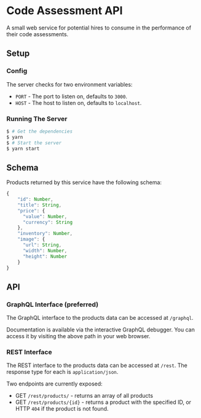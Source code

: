 # Code Assessment API

A small web service for potential hires to consume in the performance of their code assessments.

## Setup

### Config

The server checks for two environment variables:

* `PORT` - The port to listen on, defaults to `3000`.
* `HOST` - The host to listen on, defaults to `localhost`.

### Running The Server

```sh
$ # Get the dependencies
$ yarn
$ # Start the server 
$ yarn start
```

## Schema

Products returned by this service have the following schema:

```javascript
{
    "id": Number,
    "title": String, 
    "price": {
      "value": Number,
      "currency": String
    },
    "inventory": Number,
    "image": {
      "url": String,
      "width": Number,
      "height": Number
    }
}
```

## API

### GraphQL Interface (preferred)

The GraphQL interface to the products data can be accessed at `/graphql`. 

Documentation is available via the interactive GraphQL debugger. You can access it by visiting the above path in your web browser.

### REST Interface

The REST interface to the products data can be accessed at `/rest`. The response type for each is `application/json`.

Two endpoints are currently exposed:

* GET `/rest/products/` - returns an array of all products  
* GET `/rest/products/{id}` - returns a product with the specified ID, or HTTP `404` if the product is not found.